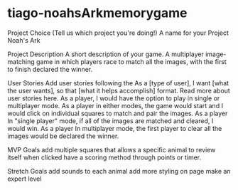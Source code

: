 # tiago-noahsArkmemorygame

Project Choice (Tell us which project you're doing!)
A name for your Project
Noah's Ark

Project Description
A short description of your game.
A multiplayer image-matching game in which players race to match all the images, with the first to finish declared the winner.


User Stories
Add user stories following the As a [type of user], I want [what the user wants], so that [what it helps accomplish] format. Read more about user stories here.
As a player, I would have the option to play in single or multiplayer mode.
As a player in either modes, the game would start and I would click on individual squares to match and pair the images.
As a player In "single player" mode, if all of the images are matched and cleared, I would win.
As a player In multiplayer mode, the first player to clear all the images would be declared the winner.

MVP Goals
add multiple squares that allows a specific animal to review itself when clicked
have a scoring method through points or timer.

Stretch Goals
add sounds to each animal
add more styling on page
make an expert level